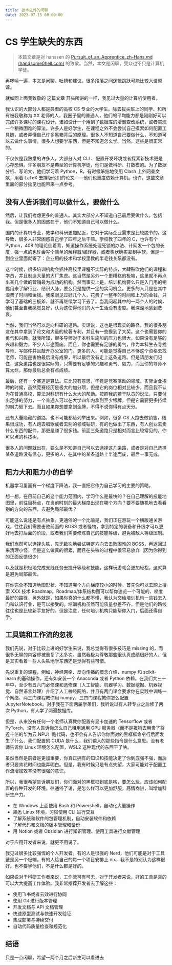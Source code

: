 ```yaml
---
title: 技术之外的闲聊
date: 2023-07-15 00:00:00
---
```


# CS 学生缺失的东西

> 本篇文章是对 hanssen 的 [Pursuit_of_an_Apprentice_zh-Hans.md (handsome0hell.com)](https://blog.handsome0hell.com/articles/Pursuit_of_an_Apprentice_zh-Hans.md.html) 的致敬。当然，本文是闲聊，受众也不只是计算机学徒。

再啰嗦一遍，本文是闲聊、吐槽和建议。很多段落之间逻辑跳跃可能比较大请原谅。

就如同上面我致敬的 这篇文章 开头所讲的一样，我见过大量的计算机使用者。

我认识的大部分人都是典型的高校 CS 专业的大学生。除去拔尖班上的同学、和所有被我敬称为 XX 老师的人，我圈子里的普通人，他们的平均能力都是刚刚好可以完成许多课程的课程设计，诸如设计一个用到了数据库的增删查改系统，或者实现一个稍微困难的算法。许多人是好学生，在课程之外不会尝试自己摸索如何配置工具链，或者弄懂自己许多黑箱背后的原理。很多人不知道自己要做什么，不知道可以去做什么事情。很多人想要学东西，但是不知道怎么学。当然，这些是很正常的。

不仅仅是我熟悉的许多人，大部分人对 CLI 、配置开发环境或者探索新技术更是心存恐惧。许多朋友不是典型的计算机学徒，他们是做科研、打数模的。为了数据分析、写论文，他们学习着 Python，R，有时候笨拙地使用 Clash 上外网查文献，用着 LaTeX 去排版他们的论文——他们也重度依赖计算机。也许，这些文章里面的部分拙见也能带来一点参考。

## 没有人告诉我们可以做什么，要做什么

然后，让我们考虑更多的普通人。其实大部分人不知道自己最后要做什么，包括我。但是很多人的困惑在于，他们不知道自己可以做什么。

国内的计算机专业，教学和科研更加贴近，它对于实际企业需求是比较脱节的。这导致，很多人非常困惑自己学了四年之后干嘛。学校教了四年的 C，也许有个 Python，408 的理论倒着背，知道操作系统处理死锁的办法、计网发一个包的长度，强一点的也许会写个简单的解释器/编译器，或者奖状确实拿到手软，但是一到企业里面就寄了：企业用的技术和学校里教的半毛钱关系都没有。

这个时候，很多培训机构会抓住高校里课程不实际的特点，大肆鼓吹他们的课程和学员，并且制造大量的大厂焦虑。这当然是另外一个更糟糕的极端，这里就不再点出某几个做的营销最为成功的机构。然而事实上是，培训机构要么只是入门用的钥匙用来了解行业、结识人脉，要么只是提供一定的实习机会。更多的人只是在其中浪费了时间和金钱。我亲眼见过好几个人，花费了一整年的时间和上万的金钱，只学习了基础的三板斧，就不再继续学习下去了。当我问起其中的一两个人的时候，他们甚至自我感觉良好，认为这使得他们的大一生活没有虚度。我深深地感到悲哀。

当然，我们当然可以走向科研的道路。实话说，这也是很现实的路径。我的很多朋友在其中拿到了论文和大量的软著专利，并且有一些摸到了大奖。这个也需要你的勇气和兴趣。就我所知，很多导师对于本科生施加的压力也很大，如果没有足够的兴趣和毅力，不少人半途而废。而且，你也需要有足够的勇气，作为本科生去寻找导师、写邮件并且敲开办公室的门。更多的人，可能是觉得自己不够这个资格去找老师，可能是害怕最后没有成果，所以最后没有走上这条道路。但是请朋友们记住，这条道路也是很实际的，只需要有足够的兴趣和勇气、毅力，而且你的导师不算太烂，那你最后总会有点成绩。

最后，还有一个赛道是算法。它比较有意思，毕竟是竞赛驱动的领域。实际企业招聘的时候，虽然竞赛经历是极大的加分项，但是它的岗位相对比较少，而且我不认为在普通高校，算法对科研有什么太大的帮助。按照我的若干队员的说法，只要付出足够的努力，一个普通人可以在大学四年内拿到至少银牌，但是它需要更多持续的努力砸下去。而且如果你想要拿到金牌，不得不说你得有点天分。

还有大量隐藏的道路，也不可能都给列举出来。例如，很多 CS 人跑去做销售，结果很成功，有人跑去唱歌或者去别的领域钻研，有的也做出了东西，有人创业去卖什么东西的配件，那更是赚了很多钱。前面三条道路只是相对而言比较常见的，你可以点的科技树。

很多人的问题就出在，要么是不知道自己可以去选择这几条路，或者是对自己选择某条道路没有信心，更多的人，在其中的某条道路上半途而废，最后一事无成。

## 阻力大和阻力小的自学

机器学习里面有一个梯度下降法，我一直把它作为自己学习的主要的策略。

想一想，在目前自己的这个能力范围内，学习什么是最快的？在自己理解的技能地图里，前往目标点，在当前时刻的最大梯度出现在哪个方向？要不要随机地去看看别的方向的东西，去避免局部最优？

可能这么说还是有点抽象。更通俗的一个比喻是，我们正在游玩一个横版通关游戏，往往我们需要击败前面的 BOSS 或者怪物，拿到特定的装备和升级才可以更好地去打后面的阶段，或者我们需要修炼自己的技能等级，避免被敌人等级压制。

我们当然可以选择头铁，先无数次地尝试特定方向去击败困难的 BOSS，再返回过来清理小怪，但是这么做真的很累，而且在头铁的过程中很容易放弃（因为你得到的正面反馈很少）

以及就是积极地完成支线任务去提升等级和技能，这样玩游戏会更加轻松，这就算是避免局部最优。

在你完全不知道地图形状、不知道哪个方向梯度较小的时候，首先你可以去网上搜索 XXX 技术 Roadmap。Roadmap/体系结构图可以帮你速览一个可能的、梯度最好的路径，另外就是，如果你真的什么都不懂，我认为交给培训机构一些钱去入门和认识行业，是可以接受的。培训机构虽然可能质量参差不齐，但是他们的路线往往也是比较新手友好的。但是注意，任何培训机构只能帮你入门，后面还得自学。

## 工具链和工作流的忽视

我们先说，对于比较上进的好学生来说，我总觉得有很多技巧是 missing 的，而很多无聊的内容却被重复了太多次。虽然我极为尊敬那些很认真成绩很好的人，但是其实看着一些人头铁地学东西还是觉得有些可惜。

先说重复的课程，例如，神经网络、反向传播的概念介绍，numpy 和 scikit-learn 的基础操作，还有如安装一个 Anaconda 或者 Python 依赖。在我们大三一年中，至少有五六门必修课和选修课（人工智能、机器学习、数据挖掘、机器视觉、自然语言处理）介绍了人工神经网络，并且有两门课会要求你在实践中训练一个网络、两三门课程教你用 numpy，三四门课程教你怎么配置 JupyterNotebook。对于我在下面两届学弟们，我听说过有人转专业之后修了两次 Python，有人学了两遍数据库。

但是，从来没有任何一个老师认真教你配置有显卡加速的 Tensorflow 或者 PyTorch，没有人告诉你怎么自己租用通用 GPU 服务器（而不是报销去用贵了将近十倍的华为云 NPU）跑代码，也不会有人告诉你你面对的黑框框命令行后面发生了什么、我们配置的 CUDA 是什么，我们输入的那些指令是什么意思。没有老师告诉你 Linux 环境怎么配置，WSL2 这种现代的东西干了啥。

虽然当然是前者是更加重要，你真正拥有的知识和技能决定了你到底强不强，而后者只要肯花时间也能弄明白。但是，我有时候只是有点失望，大家可能对于配置工作流增加效率没有很强的意识。

所以，我很希望告诉朋友们，你们面对的黑框框到底是啥，要怎么玩。应该如何配置的各种开发的环境。往通俗了讲，是怎么样可以更加舒服，高情商讲，叫增加科研生产力。

- 在 Windows 上面使用 Bash 和 Powershell，自动化大量操作
- 熟悉 Linux 环境，习惯使用 CLI 进行交互
- 了解系统和软件的包管理机制，自动安装软件和依赖
- 了解代码和文档的版本管理和备份
- 用 Notion 或者 Obsidian 进行知识管理、使用工具进行文献管理

对于应用开发者来说，就更不用说了。

我见过很多比较强悍的个人开发者。有的人是很强的 Nerd，他们可能是对于工具链是另一个极端。有的人给自己的每一个项目安排上 nix，我不是特别认为这样很好。也不要学他们，不是什么都是好的。

如果说对于科研工作者来说，工作流可有可无，对于开发者来说，好的工具是真的可以大大提高工作体验。我非常推荐开发者去了解这些：

- 使用飞书或者云效进行协同
- 使用 Git 进行版本管理
- 开发文档与 API 文档管理
- 快速原型测试与快速开发验证
- 集成部署与持续交付
- 自动代码质量检查和规范化

## 结语

只是一点闲聊，希望一两个月之后新生可以看进去
